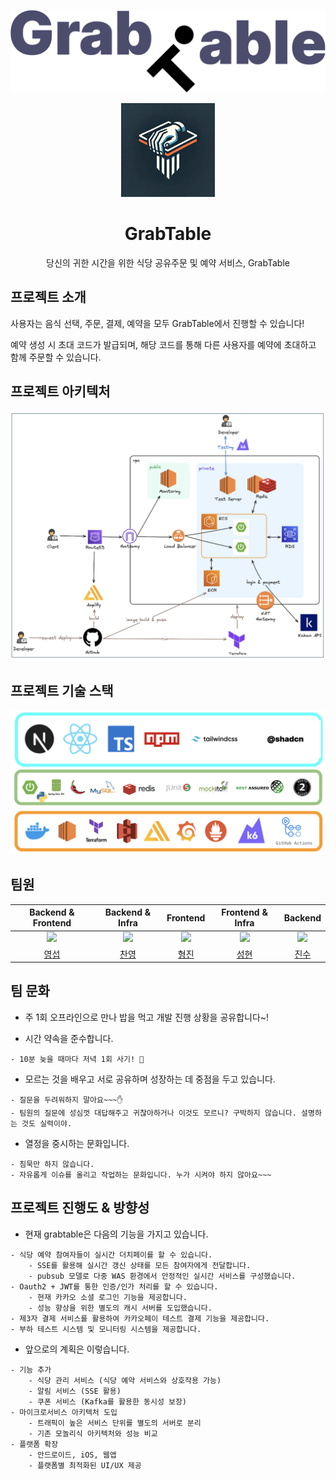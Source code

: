 <p align="middle">
    <img src="frontend/grabtable/public/big-icon.svg">
</p>
<p align="middle">
<img src="frontend/grabtable/public/grabtable-logo.png"
        width=150 height=150>
</p>
<h1 align="middle">GrabTable</h1>
<p align="middle">
당신의 귀한 시간을 위한 식당 공유주문 및 예약 서비스, GrabTable</p>

## 프로젝트 소개

사용자는 음식 선택, 주문, 결제, 예약을 모두 GrabTable에서 진행할 수 있습니다!

예약 생성 시 초대 코드가 발급되며, 해당 코드를 통해 다른 사용자를 예약에 초대하고 함께 주문할 수 있습니다.

## 프로젝트 아키텍처

<p align="middle">
    <img src="frontend/grabtable/public/service-architecture.png">
</p>

## 프로젝트 기술 스택

<p align="middle">
    <img src="frontend/grabtable/public/tech-stack.png">
</p>

## 팀원

|                              Backend & Frontend                               |                                Backend & Infra                                |                                    Frontend                                    |                               Frontend & Infra                                |                                    Backend                                     |
| :---------------------------------------------------------------------------: | :---------------------------------------------------------------------------: | :----------------------------------------------------------------------------: | :---------------------------------------------------------------------------: | :----------------------------------------------------------------------------: |
| <img src="https://avatars.githubusercontent.com/u/85350805?v=4" width=400px/> | <img src="https://avatars.githubusercontent.com/u/60565169?v=4" width=400px/> | <img src="https://avatars.githubusercontent.com/u/109865133?v=4" width=400px/> | <img src="https://avatars.githubusercontent.com/u/62930375?v=4" width=400px/> | <img src="https://avatars.githubusercontent.com/u/102043957?v=4" width=400px/> |
|                       [영섭](https://github.com/000sub)                       |                      [찬영](https://github.com/jcy0308)                       |                       [형진](https://github.com/gitFILO)                       |                       [성현](https://github.com/goo314)                       |                      [진수](https://github.com/jinsu868)                       |

## 팀 문화

- 주 1회 오프라인으로 만나 밥을 먹고 개발 진행 상황을 공유합니다~!

- 시간 약속을 준수합니다.

```
- 10분 늦을 때마다 저녁 1회 사기! 🥳
```

- 모르는 것을 배우고 서로 공유하며 성장하는 데 중점을 두고 있습니다.

```
- 질문을 두려워하지 말아요~~~✋
- 팀원의 질문에 성심껏 대답해주고 귀찮아하거나 이것도 모르니? 구박하지 않습니다. 설명하는 것도 실력이야.
```

- 열정을 중시하는 문화입니다.

```
- 침묵만 하지 않습니다.
- 자유롭게 이슈를 올리고 작업하는 문화입니다. 누가 시켜야 하지 않아요~~~
```

## 프로젝트 진행도 & 방향성

- 현재 grabtable은 다음의 기능을 가지고 있습니다.

```
- 식당 예약 참여자들이 실시간 더치페이를 할 수 있습니다.
    - SSE를 활용해 실시간 갱신 상태를 모든 참여자에게 전달합니다.
    - pubsub 모델로 다중 WAS 환경에서 안정적인 실시간 서비스를 구성했습니다.
- Oauth2 + JWT를 통한 인증/인가 처리를 할 수 있습니다.
    - 현재 카카오 소셜 로그인 기능을 제공합니다.
    - 성능 향상을 위한 별도의 캐시 서버를 도입했습니다.
- 제3자 결제 서비스를 활용하여 카카오페이 테스트 결제 기능을 제공합니다.
- 부하 테스트 시스템 및 모니터링 시스템을 제공합니다.
```

- 앞으로의 계획은 이렇습니다.

```
- 기능 추가
    - 식당 관리 서비스 (식당 예약 서비스와 상호작용 가능)
    - 알림 서비스 (SSE 활용)
    - 쿠폰 서비스 (Kafka를 활용한 동시성 보장)
- 마이크로서비스 아키텍처 도입
    - 트래픽이 높은 서비스 단위를 별도의 서버로 분리
    - 기존 모놀리식 아키텍처와 성능 비교
- 플랫폼 확장
    - 안드로이드, iOS, 웹앱
    - 플랫폼별 최적화된 UI/UX 제공
```
